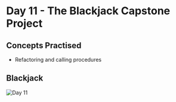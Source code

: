 # Day 11 - The Blackjack Capstone Project
## Concepts Practised
- Refactoring and calling procedures
## Blackjack
![Day 11](https://github.com/user-attachments/assets/f81e7b77-37c3-4be4-8a06-f172dd937bb5)

